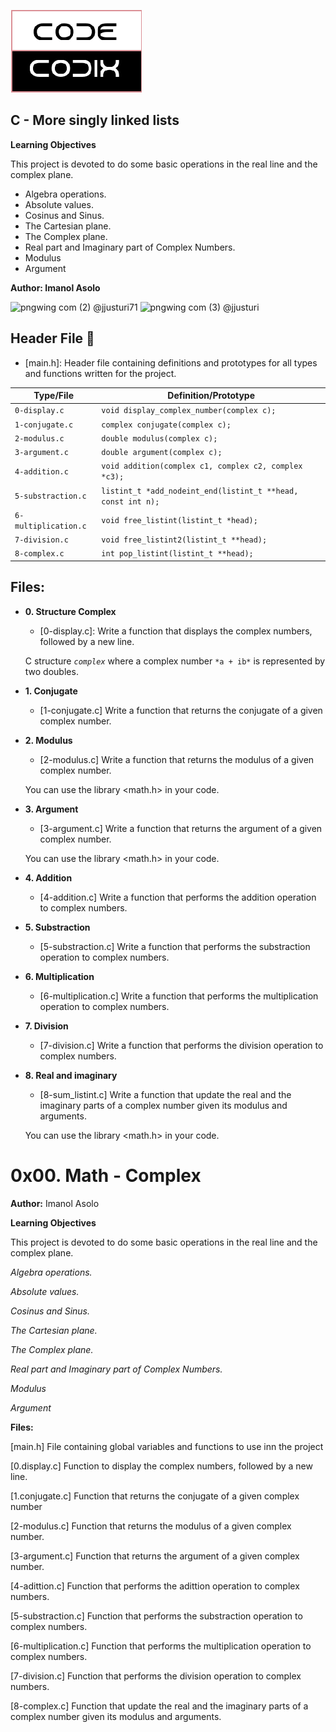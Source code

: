 
![image](https://github.com/Imanolasolo/holbertonschool-low_level_programming/blob/main/0x13-more_singly_linked_lists/IMAGES/CODE%20CODIX%20logo%20final.png) 

## C - More singly linked lists
**Learning Objectives**

This project is devoted to do some basic operations in the real line and the complex plane.

* Algebra operations.
* Absolute values.
* Cosinus and Sinus.
* The Cartesian plane.
* The Complex plane.
* Real part and Imaginary part of Complex Numbers.
* Modulus
* Argument

**Author: Imanol Asolo**

![pngwing com (2)](https://user-images.githubusercontent.com/86312558/142048668-4bec0f80-8112-4f3d-b898-9d8a9ba532b4.png) @jjusturi71 ![pngwing com (3)](https://user-images.githubusercontent.com/86312558/142048993-28de7d8c-df86-4f2f-bb08-f46a1ab35076.png) @jjusturi
## Header File :file_folder:

* [main.h]: Header file containing definitions and prototypes for all types
and functions written for the project.

| Type/File                   |         Definition/Prototype                                                     |
| --------------------------  | -------------------------------------------------------------------------------- |
| `0-display.c`               | `void display_complex_number(complex c);`                                         |
| `1-conjugate.c`             | `complex conjugate(complex c);`                                                   |
| `2-modulus.c`               | `double modulus(complex c);`                                                     |
| `3-argument.c`              | `double argument(complex c);`                                                    |
| `4-addition.c`              | `void addition(complex c1, complex c2, complex *c3);`                            |
| `5-substraction.c`          | `listint_t *add_nodeint_end(listint_t **head, const int n);`                     |
| `6-multiplication.c`        | `void free_listint(listint_t *head);`                                            |
| `7-division.c`              | `void free_listint2(listint_t **head);`                                          |
| `8-complex.c`               | `int pop_listint(listint_t **head);`                                             |


## Files:

* **0. Structure Complex**
  * [0-display.c]: Write a function that displays the complex numbers, followed by a new line.

  C structure *`complex`* where a complex number `*a + ib*` is represented by two doubles.    

* **1. Conjugate**
  * [1-conjugate.c] Write a function that returns the conjugate of a given complex number.

* **2. Modulus**
  * [2-modulus.c] Write a function that returns the modulus of a given complex number.

  You can use the library <math.h> in your code.

* **3. Argument**
  * [3-argument.c] Write a function that returns the argument of a given complex number.

  You can use the library <math.h> in your code.

* **4. Addition**
  * [4-addition.c] Write a function that performs the addition operation to complex numbers.

* **5. Substraction**
  * [5-substraction.c] Write a function that performs the substraction operation to complex numbers.

* **6. Multiplication**
  * [6-multiplication.c] Write a function that performs the multiplication operation to complex numbers.

* **7. Division**
  * [7-division.c] Write a function that performs the division operation to complex numbers.

* **8. Real and imaginary**
  * [8-sum_listint.c] Write a function that update the real and the imaginary parts of a complex number given its modulus and arguments.

  You can use the library <math.h> in your code.


# 0x00. Math - Complex

**Author:** Imanol Asolo

**Learning Objectives**

This project is devoted to do some basic operations in the real line and the complex plane.

*Algebra operations.*

*Absolute values.*

*Cosinus and Sinus.*

*The Cartesian plane.*

*The Complex plane.*

*Real part and Imaginary part of Complex Numbers.*

*Modulus*

*Argument*

**Files:**

[main.h] File containing global variables and functions to use inn the project

[0.display.c] Function to display the complex numbers, followed by a new line.

[1.conjugate.c] Function that returns the conjugate of a given complex number

[2-modulus.c] Function that returns the modulus of a given complex number.

[3-argument.c] Function that returns the argument of a given complex number.

[4-adittion.c] Function that performs the adittion operation to complex numbers.

[5-substraction.c] Function that performs the substraction operation to complex numbers.

[6-multiplication.c] Function that performs the multiplication operation to complex numbers.

[7-division.c] Function that performs the division operation to complex numbers.

[8-complex.c] Function that update the real and the imaginary parts of a complex number given its modulus and arguments.
